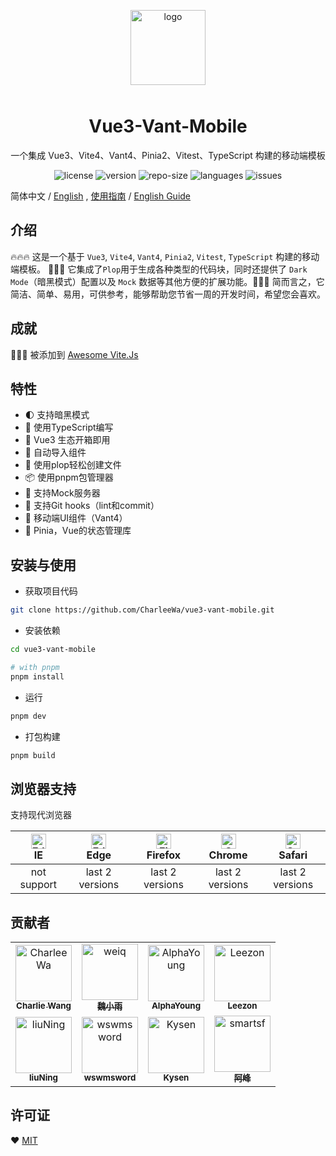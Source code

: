 <p align="center">
    <img alt="logo" src="https://opens-1308879050.cos.ap-beijing.myqcloud.com/vvm/logo.png" width="120" height="120" style="margin-bottom: 10px;">
</p>

<h1 align="center">Vue3-Vant-Mobile</h1>

<p align="center">一个集成 Vue3、Vite4、Vant4、Pinia2、Vitest、TypeScript 构建的移动端模板</p>

<p align="center">
  <img src="https://img.shields.io/github/license/CharleeWa/vue3-vant-mobile" alt="license" />
  <img src="https://img.shields.io/github/package-json/v/CharleeWa/vue3-vant-mobile" alt="version" />
  <img src="https://img.shields.io/github/repo-size/CharleeWa/vue3-vant-mobile" alt="repo-size" />
  <img src="https://img.shields.io/github/languages/top/CharleeWa/vue3-vant-mobile" alt="languages" />
  <img src="https://img.shields.io/github/issues-closed/CharleeWa/vue3-vant-mobile" alt="issues" />
</p>

简体中文 / [English](./README.md) , [使用指南](./Guide-zh_CN.md) / [English Guide](./Guide.md)

## 介绍

🔥🔥🔥 这是一个基于 `Vue3`, `Vite4`, `Vant4`, `Pinia2`, `Vitest`, `TypeScript` 构建的移动端模板。 🚀🚀🚀 它集成了`Plop`用于生成各种类型的代码块，同时还提供了 `Dark Mode`（暗黑模式）配置以及 `Mock` 数据等其他方便的扩展功能。💖💖💖 简而言之，它简洁、简单、易用，可供参考，能够帮助您节省一周的开发时间，希望您会喜欢。

## 成就

🎉🎉🎉 被添加到 [Awesome Vite.Js](https://github.com/vitejs/awesome-vite#vue-3)

## 特性

- 🌓 支持暗黑模式
- 💪 使用TypeScript编写
- 🚀 Vue3 生态开箱即用
- 🤖 自动导入组件
- 📄 使用plop轻松创建文件
- 📦 使用pnpm包管理器
- 💾 支持Mock服务器
- 🌈 支持Git hooks（lint和commit）
- 💖 移动端UI组件（Vant4）
- 🍍 Pinia，Vue的状态管理库

## 安装与使用

- 获取项目代码

```bash
git clone https://github.com/CharleeWa/vue3-vant-mobile.git
```

- 安装依赖

```bash
cd vue3-vant-mobile

# with pnpm
pnpm install

```

- 运行

```bash
pnpm dev
```

- 打包构建

```bash
pnpm build
```

## 浏览器支持

支持现代浏览器

| [<img src="https://raw.githubusercontent.com/alrra/browser-logos/master/src/edge/edge_48x48.png" alt=" Edge" width="24px" height="24px" />](http://godban.github.io/browsers-support-badges/)</br>IE | [<img src="https://raw.githubusercontent.com/alrra/browser-logos/master/src/edge/edge_48x48.png" alt=" Edge" width="24px" height="24px" />](http://godban.github.io/browsers-support-badges/)</br>Edge | [<img src="https://raw.githubusercontent.com/alrra/browser-logos/master/src/firefox/firefox_48x48.png" alt="Firefox" width="24px" height="24px" />](http://godban.github.io/browsers-support-badges/)</br>Firefox | [<img src="https://raw.githubusercontent.com/alrra/browser-logos/master/src/chrome/chrome_48x48.png" alt="Chrome" width="24px" height="24px" />](http://godban.github.io/browsers-support-badges/)</br>Chrome | [<img src="https://raw.githubusercontent.com/alrra/browser-logos/master/src/safari/safari_48x48.png" alt="Safari" width="24px" height="24px" />](http://godban.github.io/browsers-support-badges/)</br>Safari |
| :-: | :-: | :-: | :-: | :-: |
| not support | last 2 versions | last 2 versions | last 2 versions | last 2 versions |

## 贡献者

<table>
<tr>
  <td align="center">
    <a href="https://github.com/CharleeWa">
      <img src="https://avatars.githubusercontent.com/u/22477554?s=96&v=4" width="90;" alt="CharleeWa"/>
      <br />
      <sub><b>Charlie Wang</b></sub>
    </a>
  </td>
  <td align="center">
    <a href="https://github.com/weiq">
      <img src="https://avatars.githubusercontent.com/u/1697158?v=4" width="90;" alt="weiq"/>
      <br />
      <sub><b>魏小雨</b></sub>
    </a>
  </td>
  <td align="center">
    <a href="https://github.com/AlphaYoung111">
      <img src="https://avatars.githubusercontent.com/u/54132313?v=4" width="90;" alt="AlphaYoung"/>
      <br />
      <sub><b>AlphaYoung</b></sub>
    </a>
  </td>
  <td align="center">
    <a href="https://github.com/Leezon">
      <img src="https://avatars.githubusercontent.com/u/38120280?v=4" width="90;" alt="Leezon"/>
      <br />
      <sub><b>Leezon</b></sub>
    </a>
  </td>
</tr>
<tr>
  <td align="center">
    <a href="https://github.com/leo4developer">
      <img src="https://avatars.githubusercontent.com/u/15160478?v=4" width="90;" alt="liuNing"/>
      <br />
      <sub><b>liuNing</b></sub>
    </a>
  </td>
  <td align="center">
    <a href="https://github.com/wswmsword">
      <img src="https://avatars.githubusercontent.com/u/26893092?v=4" width="90;" alt="wswmsword"/>
      <br />
      <sub><b>wswmsword</b></sub>
    </a>
  </td>
  <td align="center">
    <a href="https://github.com/Kysen777">
      <img src="https://avatars.githubusercontent.com/u/63892082?v=4" width="90;" alt="Kysen"/>
      <br />
      <sub><b>Kysen</b></sub>
    </a>
  </td>
  <td align="center">
    <a href="https://github.com/smartsf">
      <img src="https://avatars.githubusercontent.com/u/19995400?v=4" width="90;" alt="smartsf"/>
      <br />
      <sub><b>阿峰</b></sub>
    </a>
  </td>
</tr>
</table>

## 许可证

♥️ [MIT](https://en.wikipedia.org/wiki/MIT_License)

